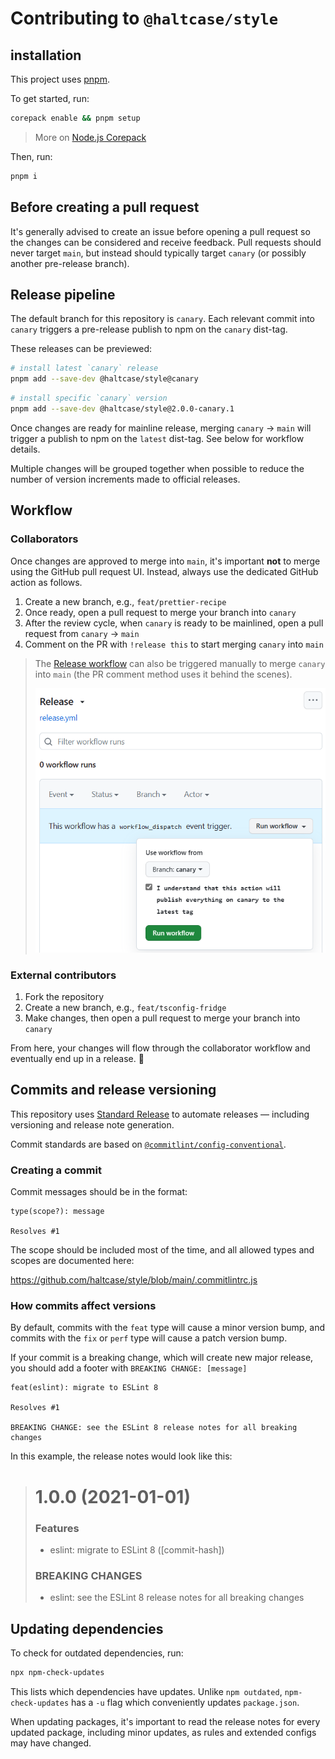 # Contributing to `@haltcase/style`

## installation

This project uses [pnpm](https://pnpm.io).

To get started, run:

```sh
corepack enable && pnpm setup
```

> More on [Node.js Corepack](https://nodejs.org/api/corepack.html)

Then, run:

```sh
pnpm i
```

## Before creating a pull request

It's generally advised to create an issue before opening a pull request so the
changes can be considered and receive feedback. Pull requests should never
target `main`, but instead should typically target `canary` (or possibly
another pre-release branch).

## Release pipeline

The default branch for this repository is `canary`. Each relevant commit into
`canary` triggers a pre-release publish to npm on the `canary` dist-tag.

These releases can be previewed:

```sh
# install latest `canary` release
pnpm add --save-dev @haltcase/style@canary
```

```sh
# install specific `canary` version
pnpm add --save-dev @haltcase/style@2.0.0-canary.1
```

Once changes are ready for mainline release, merging `canary` &rarr; `main`
will trigger a publish to npm on the `latest` dist-tag. See below for workflow details.

Multiple changes will be grouped together when possible to reduce the
number of version increments made to official releases.

## Workflow

### Collaborators

Once changes are approved to merge into `main`, it's important **not** to merge
using the GitHub pull request UI. Instead, always use the dedicated GitHub
action as follows.

1. Create a new branch, e.g., `feat/prettier-recipe`
2. Once ready, open a pull request to merge your branch into `canary`
3. After the review cycle, when `canary` is ready to be mainlined, open a pull request from `canary` &rarr; `main`
4. Comment on the PR with `!release this` to start merging `canary` into `main`

> The [Release workflow](https://github.com/haltcase/style/actions/workflows/release.yml)
> can also be triggered manually to merge `canary` into `main` (the PR comment
> method uses it behind the scenes).
>
> ![Release workflow](.github/media/release-workflow.png)

### External contributors

1. Fork the repository
2. Create a new branch, e.g., `feat/tsconfig-fridge`
3. Make changes, then open a pull request to merge your branch into `canary`

From here, your changes will flow through the collaborator workflow and
eventually end up in a release. :tada:

## Commits and release versioning

This repository uses [Standard Release](https://semantic-release.gitbook.io/semantic-release/)
to automate releases &mdash; including versioning and release note generation.

Commit standards are based on [`@commitlint/config-conventional`](https://github.com/conventional-changelog/commitlint/blob/master/%40commitlint/config-conventional).

### Creating a commit

Commit messages should be in the format:

```
type(scope?): message

Resolves #1
```

The scope should be included most of the time, and all allowed types and scopes
are documented here:

https://github.com/haltcase/style/blob/main/.commitlintrc.js

### How commits affect versions

By default, commits with the `feat` type will cause a minor version bump, and
commits with the `fix` or `perf` type will cause a patch version bump.

If your commit is a breaking change, which will create new major release, you
should add a footer with `BREAKING CHANGE: [message]`

```
feat(eslint): migrate to ESLint 8

Resolves #1

BREAKING CHANGE: see the ESLint 8 release notes for all breaking changes
```

In this example, the release notes would look like this:

> # 1.0.0 (2021-01-01)
>
> ### Features
>
> - eslint: migrate to ESLint 8 ([commit-hash])
>
> ### BREAKING CHANGES
>
> - eslint: see the ESLint 8 release notes for all breaking changes

## Updating dependencies

To check for outdated dependencies, run:

```sh
npx npm-check-updates
```

This lists which dependencies have updates. Unlike `npm outdated`,
`npm-check-updates` has a `-u` flag which conveniently updates `package.json`.

When updating packages, it's important to read the release notes for every
updated package, including minor updates, as rules and extended configs may
have changed.
